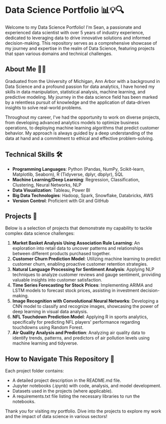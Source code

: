 

# Data Science Portfolio 📊💡🔍

Welcome to my Data Science Portfolio! I'm Sean, a passionate and experienced data scientist with over 5 years of industry experience, dedicated to leveraging data to drive innovative solutions and informed decision-making. This repository serves as a comprehensive showcase of my journey and expertise in the realm of Data Science, featuring projects that span various domains and technical challenges.

## About Me 🙋‍♂️


Graduated from the University of Michigan, Ann Arbor with a background in Data Science and a profound passion for data analytics, I have honed my skills in data manipulation, statistical analysis, machine learning, and predictive modeling. My journey in the data science field has been marked by a relentless pursuit of knowledge and the application of data-driven insights to solve real-world problems.

Throughout my career, I've had the opportunity to work on diverse projects, from developing advanced analytics models to optimize business operations, to deploying machine learning algorithms that predict customer behavior. My approach is always guided by a deep understanding of the data at hand and a commitment to ethical and effective problem-solving.

## Technical Skills 🛠️

- **Programming Languages**: Python (Pandas, NumPy, Scikit-learn, Matplotlib, Seaborn), R (Tidyverse, dplyr, dbplyr), SQL
- **Machine Learning/Deep Learning**: Regression, Classification, Clustering, Neural Networks, NLP
- **Data Visualization**: Tableau, Power BI
- **Big Data Technologies**: Hadoop, Spark, Snowflake, Databricks, AWS
- **Version Control**: Proficient with Git and GitHub

## Projects 📁

Below is a selection of projects that demonstrate my capability to tackle complex data science challenges:

1. **Market Basket Analysis Using Association Rule Learning**: An exploration into retail data to uncover patterns and relationships between different products purchased together.
2. **Customer Churn Prediction Model**: Utilizing machine learning to predict customer churn, enabling proactive customer retention strategies.
3. **Natural Language Processing for Sentiment Analysis**: Applying NLP techniques to analyze customer reviews and gauge sentiment, providing valuable insights into customer satisfaction.
4. **Time Series Forecasting for Stock Prices**: Implementing ARIMA and LSTM models to forecast stock prices, assisting in investment decision-making.
5. **Image Recognition with Convolutional Neural Networks**: Developing a CNN model to classify and recognize images, showcasing the power of deep learning in visual data analysis.
6. **NFL Touchdown Prediction Model**: Applying R in sports analytics, specifically for predicting NFL players' performance regarding touchdowns using Random Forest.
7. **Air Quality Analysis and Prediction**: Analyzing air quality data to identify trends, patterns, and predictors of air pollution levels using machine learning and tidyverse.

## How to Navigate This Repository 🧭

Each project folder contains:
- A detailed project description in the README.md file.
- Jupyter notebooks (.ipynb) with code, analysis, and model development.
- Datasets used in the projects (where applicable).
- A requirements.txt file listing the necessary libraries to run the notebooks.


Thank you for visiting my portfolio. Dive into the projects to explore my work and the impact of data science in various sectors!

